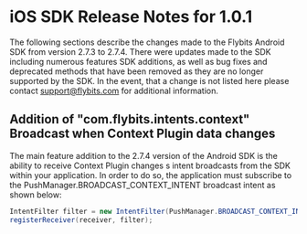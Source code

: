# iOS SDK Release Notes for 1.0.1

The following sections describe the changes made to the Flybits Android SDK from version 2.7.3 to 2.7.4. There were updates made to the SDK including numerous features SDK additions, as well as bug fixes and deprecated methods that have been removed as they are no longer supported by the SDK. In the event, that a change is not listed here please contact [support@flybits.com](mailto:support@flybits.com) for additional information.

## Addition of "com.flybits.intents.context" Broadcast when Context Plugin data changes

The main feature addition to the 2.7.4 version of the Android SDK is the ability to receive Context Plugin changes s intent broadcasts from the SDK within your application. In order to do so, the application must subscribe to the PushManager.BROADCAST_CONTEXT_INTENT broadcast intent as shown below:

```java
IntentFilter filter = new IntentFilter(PushManager.BROADCAST_CONTEXT_INTENT);
registerReceiver(receiver, filter);
```
